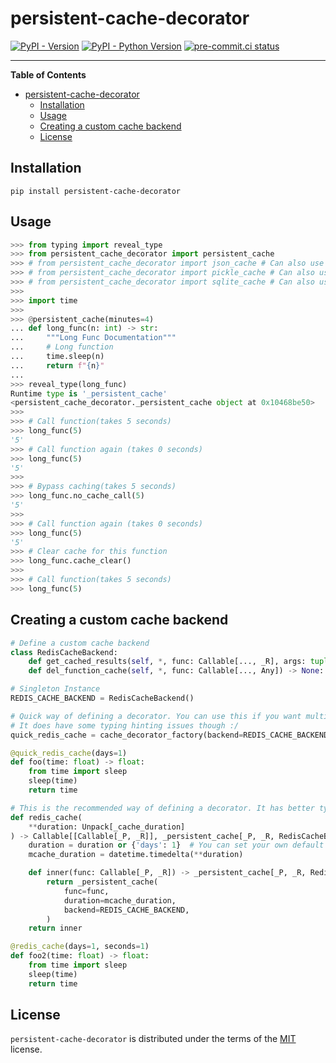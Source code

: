 # persistent-cache-decorator

[![PyPI - Version](https://img.shields.io/pypi/v/persistent-cache-decorator.svg)](https://pypi.org/project/persistent-cache-decorator)
[![PyPI - Python Version](https://img.shields.io/pypi/pyversions/persistent-cache-decorator.svg)](https://pypi.org/project/persistent-cache-decorator)
[![pre-commit.ci status](https://results.pre-commit.ci/badge/github/FlavioAmurrioCS/persistent-cache-decorator/main.svg)](https://results.pre-commit.ci/latest/github/FlavioAmurrioCS/persistent-cache-decorator/main)

-----

**Table of Contents**

- [persistent-cache-decorator](#persistent-cache-decorator)
  - [Installation](#installation)
  - [Usage](#usage)
  - [Creating a custom cache backend](#creating-a-custom-cache-backend)
  - [License](#license)

## Installation

```console
pip install persistent-cache-decorator
```

## Usage
```python
>>> from typing import reveal_type
>>> from persistent_cache_decorator import persistent_cache
>>> # from persistent_cache_decorator import json_cache # Can also use one of this specific cache methods
>>> # from persistent_cache_decorator import pickle_cache # Can also use one of this specific cache methods
>>> # from persistent_cache_decorator import sqlite_cache # Can also use one of this specific cache methods
>>>
>>> import time
>>>
>>> @persistent_cache(minutes=4)
... def long_func(n: int) -> str:
...     """Long Func Documentation"""
...     # Long function
...     time.sleep(n)
...     return f"{n}"
...
>>> reveal_type(long_func)
Runtime type is '_persistent_cache'
<persistent_cache_decorator._persistent_cache object at 0x10468be50>
>>>
>>> # Call function(takes 5 seconds)
>>> long_func(5)
'5'
>>> # Call function again (takes 0 seconds)
>>> long_func(5)
'5'
>>>
>>> # Bypass caching(takes 5 seconds)
>>> long_func.no_cache_call(5)
'5'
>>>
>>> # Call function again (takes 0 seconds)
>>> long_func(5)
'5'
>>> # Clear cache for this function
>>> long_func.cache_clear()
>>>
>>> # Call function(takes 5 seconds)
>>> long_func(5)
```

## Creating a custom cache backend

```python
# Define a custom cache backend
class RedisCacheBackend:
    def get_cached_results(self, *, func: Callable[..., _R], args: tuple[Any, ...], kwargs: dict[str, Any], lifespan: datetime.timedelta) -> _R: ...
    def del_function_cache(self, *, func: Callable[..., Any]) -> None: ...

# Singleton Instance
REDIS_CACHE_BACKEND = RedisCacheBackend()

# Quick way of defining a decorator. You can use this if you want multiple decorators with different cache durations.
# It does have some typing hinting issues though :/
quick_redis_cache = cache_decorator_factory(backend=REDIS_CACHE_BACKEND)

@quick_redis_cache(days=1)
def foo(time: float) -> float:
    from time import sleep
    sleep(time)
    return time

# This is the recommended way of defining a decorator. It has better typing hinting.
def redis_cache(
    **duration: Unpack[_cache_duration]
) -> Callable[[Callable[_P, _R]], _persistent_cache[_P, _R, RedisCacheBackend]]:
    duration = duration or {'days': 1}  # You can set your own default cache duration.
    mcache_duration = datetime.timedelta(**duration)

    def inner(func: Callable[_P, _R]) -> _persistent_cache[_P, _R, RedisCacheBackend]:
        return _persistent_cache(
            func=func,
            duration=mcache_duration,
            backend=REDIS_CACHE_BACKEND,
        )
    return inner

@redis_cache(days=1, seconds=1)
def foo2(time: float) -> float:
    from time import sleep
    sleep(time)
    return time

```

## License

`persistent-cache-decorator` is distributed under the terms of the [MIT](https://spdx.org/licenses/MIT.html) license.
